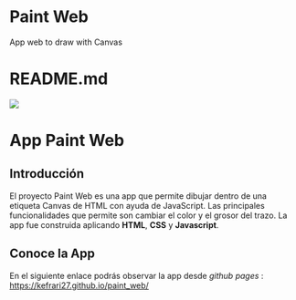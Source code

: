 # Paint Web
App web to draw with Canvas

# README.md

![](https://res.cloudinary.com/kefrari27/image/upload/c_scale,w_150/v1602534445/Portafolio/Favicon_it7ppp.png)

App Paint Web
=============

Introducción
-------------

El proyecto Paint Web es una app que permite dibujar dentro de una etiqueta Canvas de HTML con ayuda de JavaScript. Las principales funcionalidades que permite son cambiar el color y el grosor del trazo.
La app fue construida aplicando **HTML**, **CSS** y **Javascript**.

Conoce la App
-------------

En el siguiente enlace podrás observar la app desde _github pages_ :
https://kefrari27.github.io/paint_web/
